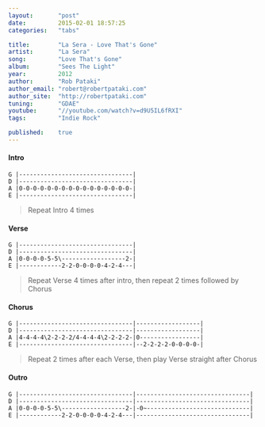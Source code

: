 ```yaml
---
layout:       "post"
date:         2015-02-01 18:57:25
categories:   "tabs"

title:        "La Sera - Love That's Gone"
artist:       "La Sera"
song:         "Love That's Gone"
album:        "Sees The Light"
year:         2012
author:       "Rob Pataki"
author_email: "robert@robertpataki.com"
author_site:  "http://robertpataki.com"
tuning:       "GDAE"
youtube:      "//youtube.com/watch?v=d9U5IL6fRXI"
tags:         "Indie Rock"

published:    true
---
```


#### Intro

```
G |--------------------------------|
D |--------------------------------|
A |0-0-0-0-0-0-0-0-0-0-0-0-0-0-0-0-|
E |--------------------------------|
```

> Repeat Intro 4 times

#### Verse

```
G |--------------------------------|
D |--------------------------------|
A |0-0-0-0-5-5\------------------2-|
E |------------2-2-0-0-0-0-4-2-4---|
```

> Repeat Verse 4 times after intro, then repeat 2 times followed by Chorus

#### Chorus

```
G |--------------------------------|------------------|
D |--------------------------------|------------------|
A |4-4-4-4\2-2-2-2/4-4-4-4\2-2-2-2-|0-----------------|
E |--------------------------------|--2-2-2-2-0-0-0-0-|
```

> Repeat 2 times after each Verse, then play Verse straight after Chorus

#### Outro

```
G |--------------------------------|--------------------------------|
D |--------------------------------|--------------------------------|
A |0-0-0-0-5-5\------------------2-|-0~-----------------------------|
E |------------2-2-0-0-0-0-4-2-4---|--------------------------------|
```
